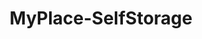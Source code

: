 ---
title: "MyPlace-SelfStorage"
url: /hamburg/myplace-selfstorage-stresemannstrasse/
shop: Mieten
---
